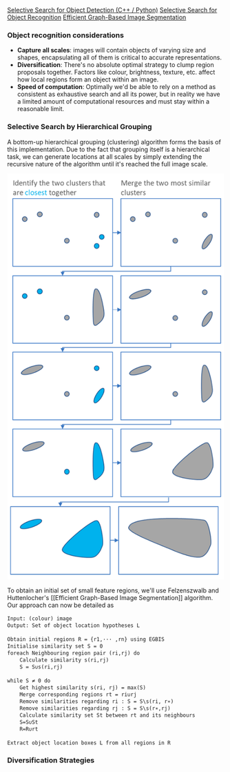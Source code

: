 [Selective Search for Object Detection (C++ / Python)](https://learnopencv.com/selective-search-for-object-detection-cpp-python/)
[Selective Search for Object Recognition](http://www.huppelen.nl/publications/selectiveSearchDraft.pdf)
[Efficient Graph-Based Image Segmentation](http://cs.brown.edu/people/pfelzens/papers/seg-ijcv.pdf)

### Object recognition considerations
- **Capture all scales**: images will contain objects of varying size and shapes, encapsulating all of them is critical to accurate representations.
- **Diversification**: There's no absolute optimal strategy to clump region proposals together. Factors like colour, brightness, texture, etc. affect how local regions form an object within an image.
- **Speed of computation**: Optimally we'd be able to rely on a method as consistent as exhaustive search and all its power, but in reality we have a limited amount of computational resources and must stay within a reasonable limit.

### Selective Search by Hierarchical Grouping
A bottom-up hierarchical grouping (clustering) algorithm forms the basis of this implementation. Due to the fact that grouping itself is a hierarchical task, we can generate locations at all scales by simply extending the recursive nature of the algorithm until it's reached the full image scale.

![Untitled](img/Untitled_4.png)

To obtain an initial set of small feature regions, we'll use Felzenszwalb and Huttenlocher's [[Efficient Graph-Based Image Segmentation]] algorithm. Our approach can now be detailed as
```
Input: (colour) image  
Output: Set of object location hypotheses L

Obtain initial regions R = {r1,··· ,rn} using EGBIS
Initialise similarity set S = 0
foreach Neighbouring region pair (ri,rj) do
	Calculate similarity s(ri,rj) 
	S = S∪s(ri,rj)

while S ≠ 0 do  
	Get highest similarity s(ri, rj) = max(S)  
	Merge corresponding regions rt = ri∪rj  
	Remove similarities regarding ri : S = S\s(ri, r∗)
	Remove similarities regarding rj : S = S\s(r∗,rj)
	Calculate similarity set St between rt and its neighbours
	S=S∪St  
	R=R∪rt

Extract object location boxes L from all regions in R

```

### Diversification Strategies
